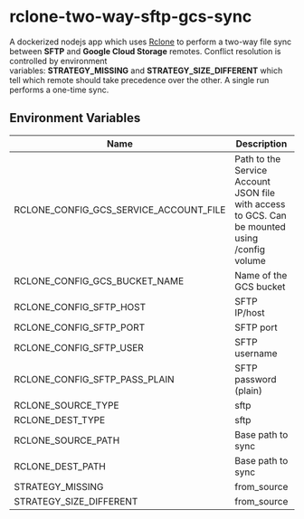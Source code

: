 # rclone-two-way-sftp-gcs-sync

A dockerized nodejs app which uses [Rclone](https://rclone.org/) to perform a two-way file sync between **SFTP** and **Google Cloud Storage** remotes. Conflict resolution is controlled by environment variables: **STRATEGY_MISSING** and **STRATEGY_SIZE_DIFFERENT** which tell which remote should take precedence over the other. A single run performs a one-time sync.

## Environment Variables

| Name                                       | Description                                                                                   | Default Value       |
| ------------------------------------------ | --------------------------------------------------------------------------------------------- | ------------------- |
| RCLONE\_CONFIG\_GCS\_SERVICE\_ACCOUNT_FILE | Path to the Service Account JSON file with access to GCS. Can be mounted using /config volume | /config/gcs_sa.json |
| RCLONE\_CONFIG\_GCS\_BUCKET\_NAME          | Name of the GCS bucket                                                                        | --                  |
| RCLONE\_CONFIG\_SFTP_HOST                  | SFTP IP/host                                                                                  | --                  |
| RCLONE\_CONFIG\_SFTP_PORT                  | SFTP port                                                                                     | 22                  |
| RCLONE\_CONFIG\_SFTP_USER                  | SFTP username                                                                                 | --                  |
| RCLONE\_CONFIG\_SFTP_PASS_PLAIN            | SFTP password (plain)                                                                         | --                  |
| RCLONE\_SOURCE\_TYPE                       | sftp | gcs                                                                                    | --                  |
| RCLONE\_DEST\_TYPE                         | sftp | gcs                                                                                    | --                  |
| RCLONE\_SOURCE\_PATH                       | Base path to sync                                                                             | /                   |
| RCLONE\_DEST\_PATH                         | Base path to sync                                                                             | /                   |
| STRATEGY_MISSING                           | from_source | from_dest | do_nothing                                                          | from_source         |
| STRATEGY\_SIZE\_DIFFERENT                  | from\_source | from\_dest | do_nothing                                                        | from_source         |
